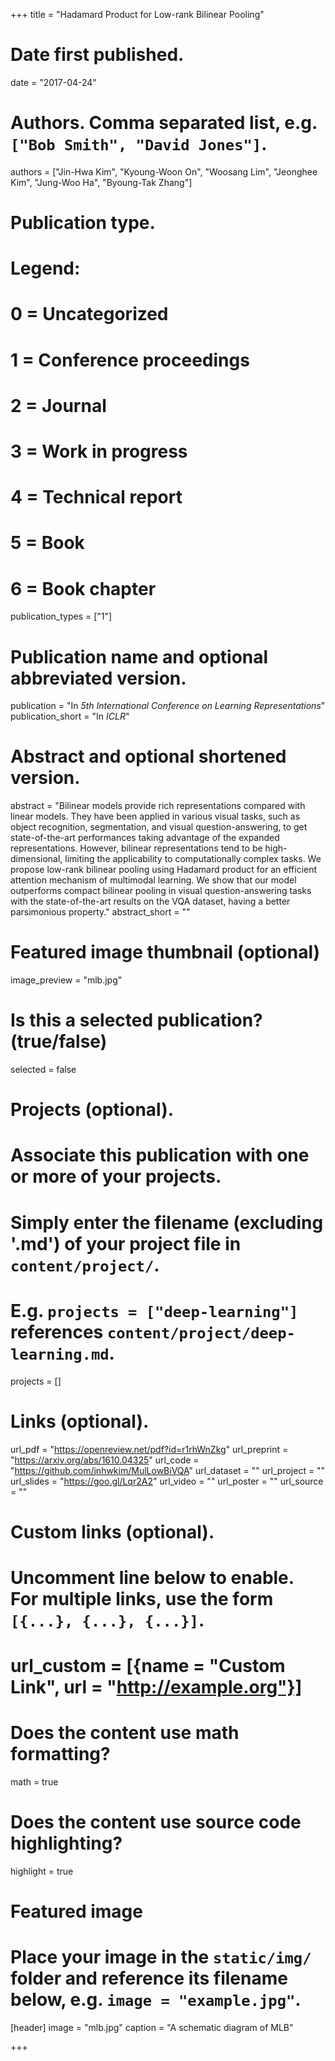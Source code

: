 +++
title = "Hadamard Product for Low-rank Bilinear Pooling"

# Date first published.
date = "2017-04-24"

# Authors. Comma separated list, e.g. `["Bob Smith", "David Jones"]`.
authors = ["Jin-Hwa Kim", "Kyoung-Woon On", "Woosang Lim", "Jeonghee Kim", "Jung-Woo Ha", "Byoung-Tak Zhang"]

# Publication type.
# Legend:
# 0 = Uncategorized
# 1 = Conference proceedings
# 2 = Journal
# 3 = Work in progress
# 4 = Technical report
# 5 = Book
# 6 = Book chapter
publication_types = ["1"]

# Publication name and optional abbreviated version.
publication = "In *5th International Conference on Learning Representations*"
publication_short = "In *ICLR*"

# Abstract and optional shortened version.
abstract = "Bilinear models provide rich representations compared with linear models. They have been applied in various visual tasks, such as object recognition, segmentation, and visual question-answering, to get state-of-the-art performances taking advantage of the expanded representations. However, bilinear representations tend to be high-dimensional, limiting the applicability to computationally complex tasks. We propose low-rank bilinear pooling using Hadamard product for an efficient attention mechanism of multimodal learning. We show that our model outperforms compact bilinear pooling in visual question-answering tasks with the state-of-the-art results on the VQA dataset, having a better parsimonious property."
abstract_short = ""

# Featured image thumbnail (optional)
image_preview = "mlb.jpg"

# Is this a selected publication? (true/false)
selected = false

# Projects (optional).
#   Associate this publication with one or more of your projects.
#   Simply enter the filename (excluding '.md') of your project file in `content/project/`.
#   E.g. `projects = ["deep-learning"]` references `content/project/deep-learning.md`.
projects = []

# Links (optional).
url_pdf = "https://openreview.net/pdf?id=r1rhWnZkg"
url_preprint = "https://arxiv.org/abs/1610.04325"
url_code = "https://github.com/jnhwkim/MulLowBiVQA"
url_dataset = ""
url_project = ""
url_slides = "https://goo.gl/Lqr2A2"
url_video = ""
url_poster = ""
url_source = ""

# Custom links (optional).
#   Uncomment line below to enable. For multiple links, use the form `[{...}, {...}, {...}]`.
# url_custom = [{name = "Custom Link", url = "http://example.org"}]

# Does the content use math formatting?
math = true

# Does the content use source code highlighting?
highlight = true

# Featured image
# Place your image in the `static/img/` folder and reference its filename below, e.g. `image = "example.jpg"`.
[header]
image = "mlb.jpg"
caption = "A schematic diagram of MLB"

+++

